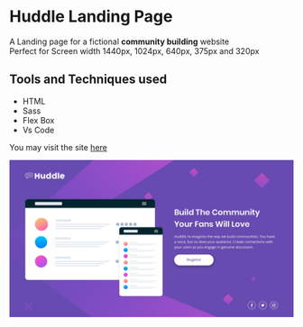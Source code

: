 # Huddle Landing Page
A Landing page for a fictional **community building** website
<br>
Perfect for Screen width 1440px, 1024px, 640px, 375px and 320px


## Tools and Techniques used
- HTML
- Sass
- Flex Box
- Vs Code

You may visit the site [here](https://meraj544.github.io/huddleLandingPage/)

![Huddle-Landing-Page](./images/desktop.jpg)

